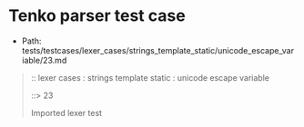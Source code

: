 # Tenko parser test case

- Path: tests/testcases/lexer_cases/strings_template_static/unicode_escape_variable/23.md

> :: lexer cases : strings template static : unicode escape variable
>
> ::> 23
>
> Imported lexer test
>
> <template pure> incomplete long unicode escapes in unclosed string

## FAIL

## Input

`````js
`\u{12345
`````

## Output

_Note: the whole output block is auto-generated. Manual changes will be overwritten!_

Below follow outputs in four parsing modes: sloppy mode, strict mode script goal, module goal, web compat mode (always sloppy).

Note that the output parts are auto-generated by the test runner to reflect actual result.

### Sloppy mode

Parsed with script goal and as if the code did not start with strict mode header.

`````
throws: Lexer error!
    Unclosed template literal

`\u{12345
^^^^^^^^^------- error
`````

### Strict mode

Parsed with script goal but as if it was starting with `"use strict"` at the top.

_Output same as sloppy mode._

### Module goal

Parsed with the module goal.

_Output same as sloppy mode._

### Web compat mode

Parsed in sloppy script mode but with the web compat flag enabled.

_Output same as sloppy mode._
